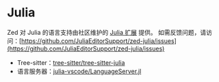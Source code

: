 # Julia

Zed 对 Julia 的语言支持由社区维护的 [Julia 扩展](https://github.com/JuliaEditorSupport/zed-julia) 提供。
如需反馈问题，请访问：[https://github.com/JuliaEditorSupport/zed-julia/issues](https://github.com/JuliaEditorSupport/zed-julia/issues)

- Tree-sitter：[tree-sitter/tree-sitter-julia](https://github.com/tree-sitter/tree-sitter-julia)
- 语言服务器：[julia-vscode/LanguageServer.jl](https://github.com/julia-vscode/LanguageServer.jl)

<!--
待补充：Julia 安装说明
待补充：Julia REPL 配置指南
-->
